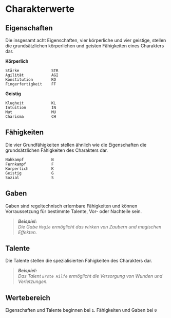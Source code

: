 # Charakterwerte

## Eigenschaften

Die insgesamt acht Eigenschaften, vier körperliche und vier geistige, 
stellen die grundsätzlichen körperlichen und geisten Fähigkeiten eines Charakters dar.

**Körperlich**
```
Stärke              STR
Agilität            AGI
Konstitution        KO
Fingerfertigkeit    FF
```

**Geistig**
```
Klugheit            KL
Intuition           IN
Mut                 MU
Charisma            CH
```


## Fähigkeiten

Die vier Grundfähigkeiten stellen ähnlich wie die Eigenschaften die grundsätzlichen Fähigkeiten des Charakters dar.

```
Nahkampf            N
Fernkampf           F
Körperlich          K
Geistig             G
Sozial              S
```


## Gaben

Gaben sind regeltechnisch erlernbare Fähigkeiten und können Vorraussetzung für bestimmte Talente, Vor- oder Nachteile sein.

> ***Beispiel:***  
> *Die Gabe `Magie` ermöglicht das wirken von Zaubern und magischen Effekten.*


## Talente

Die Talente stellen die spezialisierten Fähigkeiten des Charakters dar.

> ***Beispiel:***  
> *Das Talent `Erste Hilfe` ermöglicht die Versorgung von Wunden und Verletzungen.*


## Wertebereich

Eigenschaften und Talente beginnen bei `1`. Fähigkeiten und Gaben bei `0`
